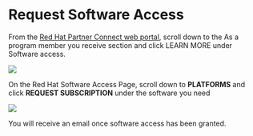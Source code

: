 # Request Software Access

From the [Red Hat Partner Connect web portal](https://connect.redhat.com/), scroll down to the As a program member you receive section and click LEARN MORE under Software access.

![](https://lh3.googleusercontent.com/vh1bOJ0JceTgkbYSltvNlK6LD39uG_jmbEwqUsNT81MlIq1Nj10jdFuu284PpBjr9TbY4mqmviW5MbnGuZTfkmQjtfVh0FyluaIZi32PD5iaxdvWnb19U6M2KwM-MhtaSI-k0YEu)

On the Red Hat Software Access Page, scroll down to **PLATFORMS** and click **REQUEST SUBSCRIPTION** under the software you need

![](https://lh6.googleusercontent.com/oPHm-vsK584fiMe2EynDQ0Qss03I2cMasd221wUgfFkt6lKGk79Kx88kSs7YdklNrmYpEFuTZ4trsqx9jgnMDgMYVIDXvUCi4UOYOCo2I4Axxk-GyFZ1XWv392Li1kS6_8gt_Tmy)

You will receive an email once software access has been granted.  


